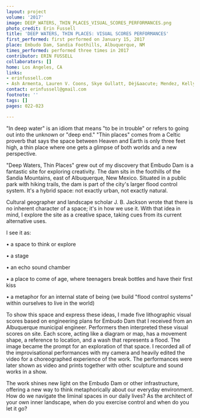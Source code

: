 ```yaml
---
layout: project
volume: '2017'
image: DEEP_WATERS,_THIN_PLACES_VISUAL_SCORES_PERFORMANCES.png
photo_credit: Erin Fussell
title: 'DEEP WATERS, THIN PLACES: VISUAL SCORES PERFORMANCES'
first_performed: first performed on January 15, 2017
place: Embudo Dam, Sandia Foothills, Albuquerque, NM
times_performed: performed three times in 2017
contributor: ERIN FUSSELL
collaborators: []
home: Los Angeles, CA
links:
- erinfussell.com
- Ash Armenta, Lauren V. Coons, Skye Gullatt, Dèj&aacute; Mendez, Kelly Davis
contact: erinfussell@gmail.com
footnote: ''
tags: []
pages: 022-023

---
```


"In deep water" is an idiom that means "to be in trouble" or refers to going out into the unknown or "deep end." "Thin places" comes from a Celtic proverb that says the space between Heaven and Earth is only three feet high, a thin place where one gets a glimpse of both worlds and a new perspective.

"Deep Waters, Thin Places" grew out of my discovery that Embudo Dam is a fantastic site for exploring creativity. The dam sits in the foothills of the Sandia Mountains, east of Albuquerque, New Mexico. Situated in a public park with hiking trails, the dam is part of the city's larger flood control system. It's a hybrid space: not exactly urban, not exactly natural.

Cultural geographer and landscape scholar J. B. Jackson wrote that there is no inherent character of a space; it's in how we use it. With that idea in mind, I explore the site as a creative space, taking cues from its current alternative uses.

I see it as:

• a space to think or explore

• a stage

• an echo sound chamber

• a place to come of age, where teenagers break bottles and have their first kiss

• a metaphor for an internal state of being (we build "flood control systems" within ourselves to live in the world)

To show this space and express these ideas, I made five lithographic visual scores based on engineering plans for Embudo Dam that I received from an Albuquerque municipal engineer. Performers then interpreted these visual scores on site. Each score, acting like a diagram or map, has a movement shape, a reference to location, and a wash that represents a flood. The image became the prompt for an exploration of that space. I recorded all of the improvisational performances with my camera and heavily edited the video for a choreographed experience of the work. The performances were later shown as video and prints together with other sculpture and sound works in a show.

The work shines new light on the Embudo Dam or other infrastructure, offering a new way to think metaphorically about our everyday environment. How do we navigate the liminal spaces in our daily lives? As the architect of your own inner landscape, when do you exercise control and when do you let it go?
